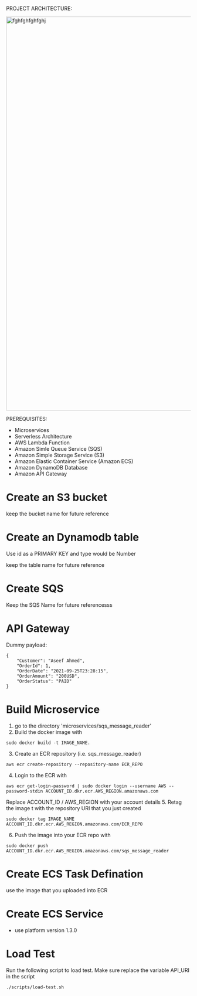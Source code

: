 PROJECT ARCHITECTURE:


<img width="1075" alt="fghfghfghfghj" src="https://user-images.githubusercontent.com/122585172/230899409-38fcfe52-b8b5-414f-be01-654b4ffc54f0.png">


PREREQUISITES:

- Microservices
- Serverless Architecture
- AWS Lambda Function
- Amazon Simle Queue Service (SQS)
- Amazon Simple Storage Service (S3)
- Amazon Elastic Container Service (Amazon ECS)
- Amazon DynamoDB Database
- Amazon API Gateway









# Create an S3 bucket


keep the bucket name for future reference

# Create an Dynamodb table
Use id as a PRIMARY KEY and type would be Number

keep the table name for future reference

# Create SQS
Keep the SQS Name for future referencesss

# API Gateway

Dummy payload:

````
{
    "Customer": "Aseef Ahmed",
    "OrderId": 1,
    "OrderDate": "2021-09-25T23:28:15",
    "OrderAmount": "200USD",
    "OrderStatus": "PAID"
}
````

# Build Microservice
1. go to the directory 'microservices/sqs_message_reader'
2. Build the docker image with
````
sudo docker build -t IMAGE_NAME.
````
3. Create an ECR repository (i.e. sqs_message_reader)
````
aws ecr create-repository --repository-name ECR_REPO
````
4. Login to the ECR with
````
aws ecr get-login-password | sudo docker login --username AWS --password-stdin ACCOUNT_ID.dkr.ecr.AWS_REGION.amazonaws.com
````

Replace ACCOUNT_ID / AWS_REGION with your account details
5. Retag the image t with the repository URI that you just created
````
sudo docker tag IMAGE_NAME ACCOUNT_ID.dkr.ecr.AWS_REGION.amazonaws.com/ECR_REPO
````
6. Push the image into your ECR repo with
````
sudo docker push ACCOUNT_ID.dkr.ecr.AWS_REGION.amazonaws.com/sqs_message_reader

````

# Create ECS Task Defination
use the image that you uploaded into ECR

# Create ECS Service
- use platform version 1.3.0

# Load Test
Run the following script to load test. Make sure replace the variable API_URI in the script

````
./scripts/load-test.sh
````
